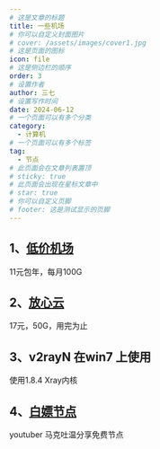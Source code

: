 ```yaml
---
# 这是文章的标题
title: 一些机场
# 你可以自定义封面图片
# cover: /assets/images/cover1.jpg
# 这是页面的图标
icon: file
# 这是侧边栏的顺序
order: 3
# 设置作者
author: 三七
# 设置写作时间
date: 2024-06-12
# 一个页面可以有多个分类
category:
  - 计算机
# 一个页面可以有多个标签
tag:
  - 节点
# 此页面会在文章列表置顶
# sticky: true
# 此页面会出现在星标文章中
# star: true
# 你可以自定义页脚
# footer: 这是测试显示的页脚
---
```


<!-- more --> 
## 1、[低价机场](https://xn--6nq0hk9tdjr.com/#/register?code=gseiOhfD)

11元包年，每月100G

## 2、[放心云](https://speed17.com/#/register?code=9lArhAaO)

17元，50G，用完为止

## 3、v2rayN 在win7 上使用

使用1.8.4 Xray内核

## 4、[白嫖节点](https://www.youtube.com/@mac2win)

youtuber 马克吐温分享免费节点
